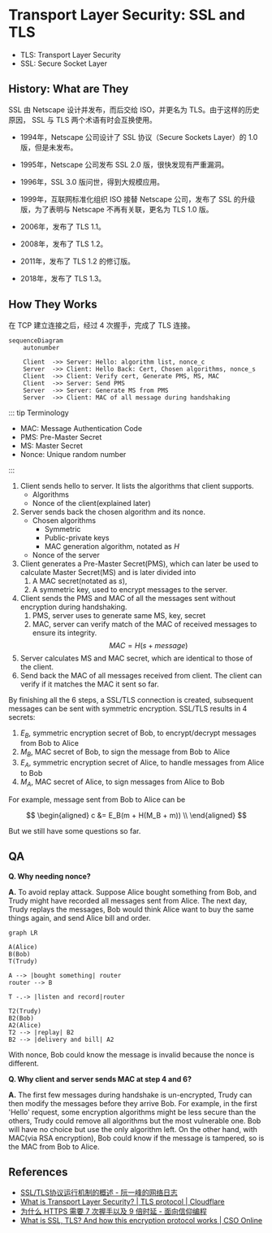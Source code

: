 # Transport Layer Security: SSL and TLS

- TLS: <acr>Transport Layer Security</acr>
- SSL: <acr>Secure Socket Layer</acr>

## History: What are They

SSL 由 Netscape 设计并发布，而后交给 ISO，并更名为 TLS。由于这样的历史原因， SSL 与 TLS 两个术语有时会互换使用。

- 1994年，Netscape 公司设计了 SSL 协议（Secure Sockets Layer）的 1.0 版，但是未发布。

- 1995年，Netscape 公司发布 SSL 2.0 版，很快发现有严重漏洞。

- 1996年，SSL 3.0 版问世，得到大规模应用。

- 1999年，互联网标准化组织 ISO 接替 Netscape 公司，发布了 SSL 的升级版，为了表明与 Netscape 不再有关联，更名为 TLS 1.0 版。

- 2006年，发布了 TLS 1.1。
- 2008年，发布了 TLS 1.2。
- 2011年，发布了 TLS 1.2 的修订版。
- 2018年，发布了 TLS 1.3。

## How They Works

在 TCP 建立连接之后，经过 4 次握手，完成了 TLS 连接。

```mermaid
sequenceDiagram
    autonumber

    Client  ->> Server: Hello: algorithm list, nonce_c
    Server  ->> Client: Hello Back: Cert, Chosen algorithms, nonce_s
    Client  ->> Client: Verify cert, Generate PMS, MS, MAC
    Client  ->> Server: Send PMS
    Server  ->> Server: Generate MS from PMS
    Server  ->> Client: MAC of all message during handshaking
```

::: tip Terminology

- MAC: Message Authentication Code
- PMS: Pre-Master Secret
- MS: Master Secret
- Nonce: Unique random number

:::

1. Client sends hello to server. It lists the algorithms that client supports.
    - Algorithms
    - Nonce of the client(explained later)
2. Server sends back the chosen algorithm and its nonce.
    - Chosen algorithms
      - Symmetric
      - Public-private keys
      - MAC generation algorithm, notated as $H$
    - Nonce of the server
3. Client generates a Pre-Master Secret(PMS), which can later be used to calculate Master Secret(MS) and is later divided into
   1. A MAC secret(notated as $s$),
   2. A symmetric key, used to encrypt messages to the server.
4. Client sends the PMS and MAC of all the messages sent without encryption during handshaking.
   1. PMS, server uses to generate same MS, key, secret
   2. MAC, server can verify match of the MAC of received messages to ensure its integrity.
        $$
        MAC = H(s + message)
        $$
5. Server calculates MS and MAC secret, which are identical to those of the client.
6. Send back the MAC of all messages received from client. The client can verify if it matches the MAC it sent so far.

By finishing all the 6 steps, a SSL/TLS connection is created, subsequent messages can be sent with symmetric encryption. SSL/TLS results in 4 secrets:

1. $E_B$, symmetric encryption secret of Bob, to encrypt/decrypt messages from Bob to Alice
2. $M_B$, MAC secret of Bob, to sign the message from Bob to Alice
3. $E_A$, symmetric encryption secret of Alice, to handle messages from Alice to Bob
4. $M_A$, MAC secret of Alice, to sign messages from Alice to Bob

For example, message sent from Bob to Alice can be

$$
\begin{aligned}
    c &= E_B(m + H(M_B + m)) \\
\end{aligned}
$$

But we still have some questions so far.

## QA

**Q. Why needing nonce?**

**A.** To avoid replay attack. Suppose Alice bought something from Bob, and Trudy might have recorded all messages sent from Alice. The next day, Trudy replays the messages, Bob would think Alice want to buy the same things again, and send Alice bill and order.

```mermaid
graph LR

A(Alice)
B(Bob)
T(Trudy)

A --> |bought something| router
router --> B

T -.-> |listen and record|router

T2(Trudy)
B2(Bob)
A2(Alice)
T2 --> |replay| B2
B2 --> |delivery and bill| A2
```

With nonce, Bob could know the message is invalid because the nonce is different.

**Q. Why client and server sends MAC at step 4 and 6?**

**A.** The first few messages during handshake is un-encrypted, Trudy can then modify the messages before they arrive Bob. For example, in the first 'Hello' request, some encryption algorithms might be less secure than the others, Trudy could remove all algorithms but the most vulnerable one. Bob will have no choice but use the only algorithm left. On the other hand, with MAC(via RSA encryption), Bob could know if the message is tampered, so is the MAC from Bob to Alice.

## References

- [SSL/TLS协议运行机制的概述 - 阮一峰的网络日志](http://www.ruanyifeng.com/blog/2014/02/ssl_tls.html)
- [What is Transport Layer Security? | TLS protocol | Cloudflare](https://www.cloudflare.com/zh-cn/learning/ssl/transport-layer-security-tls/)
- [为什么 HTTPS 需要 7 次握手以及 9 倍时延 - 面向信仰编程](https://draveness.me/whys-the-design-https-latency/)
- [What is SSL, TLS? And how this encryption protocol works | CSO Online](https://www.csoonline.com/article/3246212/what-is-ssl-tls-and-how-this-encryption-protocol-works.html)
